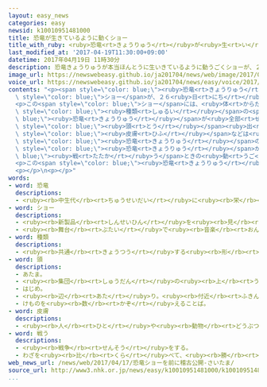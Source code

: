 ```yaml
---
layout: easy_news
categories: easy
newsid: k10010951481000
title: 恐竜が生きているように動くショー
title_with_ruby: <ruby>恐竜<rt>きょうりゅう</rt></ruby>が<ruby>生<rt>い</rt></ruby>きているように<ruby>動<rt>うご</rt></ruby>くショー
last_modified_at: '2017-04-19T11:30:00+09:00'
datetime: 2017年04月19日 11時30分
description: 恐竜きょうりゅうが本当ほんとうに生いきているように動うごくショーが、２６日にちから東京とうきょうにある「渋谷しぶやヒカリエ」で始はじまります。
image_url: https://newswebeasy.github.io/ja201704/news/web/image/2017/04/19/k10010951481000.jpg
voice_url: https://newswebeasy.github.io/ja201704/news/easy/voice/2017/04/19/k10010951481000.mp3
contents: "<p><span style=\"color: blue;\"><ruby>恐竜<rt>きょうりゅう</rt></ruby></span>が<ruby>本当<rt>ほんとう</rt></ruby>に<ruby>生<rt>い</rt></ruby>きているように<ruby>動<rt>うご</rt></ruby>く<span\
  \ style=\"color: blue;\">ショー</span>が、２６<ruby>日<rt>にち</rt></ruby>から<ruby>東京<rt>とうきょう</rt></ruby>にある「<ruby>渋谷<rt>しぶや</rt></ruby>ヒカリエ」で<ruby>始<rt>はじ</rt></ruby>まります。</p>\n\
  <p>この<span style=\"color: blue;\">ショー</span>には、<ruby>体<rt>からだ</rt></ruby>の<ruby>長<rt>なが</rt></ruby>さが８ｍのティラノサウルスなど５<span\
  \ style=\"color: blue;\"><ruby>種類<rt>しゅるい</rt></ruby></span>の<span style=\"color:\
  \ blue;\"><ruby>恐竜<rt>きょうりゅう</rt></ruby></span>が<ruby>全部<rt>ぜんぶ</rt></ruby>で６<span\
  \ style=\"color: blue;\"><ruby>頭<rt>とう</rt></ruby></span><ruby>出<rt>で</rt></ruby>ます。<span\
  \ style=\"color: blue;\"><ruby>皮膚<rt>ひふ</rt></ruby></span>などは<ruby>本当<rt>ほんとう</rt></ruby>の<span\
  \ style=\"color: blue;\"><ruby>恐竜<rt>きょうりゅう</rt></ruby></span>のように<ruby>作<rt>つく</rt></ruby>ってあって、<ruby>中<rt>なか</rt></ruby>に<ruby>人<rt>ひと</rt></ruby>が<ruby>入<rt>はい</rt></ruby>って<ruby>生<rt>い</rt></ruby>きているように<ruby>動<rt>うご</rt></ruby>きます。<ruby>今<rt>いま</rt></ruby>、<span\
  \ style=\"color: blue;\"><ruby>恐竜<rt>きょうりゅう</rt></ruby></span>が<span style=\"color:\
  \ blue;\"><ruby>戦<rt>たたか</rt></ruby>う</span>ときの<ruby>動<rt>うご</rt></ruby>き<ruby>方<rt>かた</rt></ruby>などを<ruby>練習<rt>れんしゅう</rt></ruby>しています。</p>\n\
  <p>この<span style=\"color: blue;\"><ruby>恐竜<rt>きょうりゅう</rt></ruby></span>を<ruby>作<rt>つく</rt></ruby>った<ruby>会社<rt>かいしゃ</rt></ruby>は「<ruby>子<rt>こ</rt></ruby>どもも<ruby>大人<rt>おとな</rt></ruby>も、みなさんに<ruby>楽<rt>たの</rt></ruby>しんでほしいです」と<ruby>話<rt>はな</rt></ruby>しています。</p>\n\
  <p></p>\n<p></p>"
words:
- word: 恐竜
  descriptions:
  - <ruby><rb>中生代</rb><rt>ちゅうせいだい</rt></ruby>に<ruby><rb>栄</rb><rt>さか</rt></ruby>えた<ruby><rb>巨大</rb><rt>きょだい</rt></ruby>なは<ruby><rb>虫類</rb><rt>ちゅうるい</rt></ruby>のなかま。<ruby><rb>大</rb><rt>おお</rt></ruby>きなものは<ruby><rb>体</rb><rt>からだ</rt></ruby>の<ruby><rb>長</rb><rt>なが</rt></ruby>さ三〇メートル、<ruby><rb>重</rb><rt>おも</rt></ruby>さ五〇トンぐらいあった。<ruby><rb>化石</rb><rt>かせき</rt></ruby>として<ruby><rb>発見</rb><rt>はっけん</rt></ruby>される。
- word: ショー
  descriptions:
  - <ruby><rb>新製品</rb><rt>しんせいひん</rt></ruby>を<ruby><rb>見</rb><rt>み</rt></ruby>せる<ruby><rb>展示会</rb><rt>てんじかい</rt></ruby>。
  - <ruby><rb>舞台</rb><rt>ぶたい</rt></ruby>で<ruby><rb>音楽</rb><rt>おんがく</rt></ruby>やおどりなどを<ruby><rb>見</rb><rt>み</rt></ruby>せること。
- word: 種類
  descriptions:
  - <ruby><rb>共通</rb><rt>きょうつう</rt></ruby>する<ruby><rb>形</rb><rt>かたち</rt></ruby>や<ruby><rb>性質</rb><rt>せいしつ</rt></ruby>によって<ruby><rb>分</rb><rt>わ</rt></ruby>けたもの。
- word: 頭
  descriptions:
  - あたま。
  - <ruby><rb>集団</rb><rt>しゅうだん</rt></ruby>の<ruby><rb>上</rb><rt>うえ</rt></ruby>に<ruby><rb>立</rb><rt>た</rt></ruby>つ<ruby><rb>者</rb><rt>もの</rt></ruby>。
  - はじめ。
  - <ruby><rb>辺</rb><rt>あた</rt></ruby>り。<ruby><rb>付近</rb><rt>ふきん</rt></ruby>。
  - けものを<ruby><rb>数</rb><rt>かぞ</rt></ruby>えることば。
- word: 皮膚
  descriptions:
  - <ruby><rb>人</rb><rt>ひと</rt></ruby>や<ruby><rb>動物</rb><rt>どうぶつ</rt></ruby>の<ruby><rb>体</rb><rt>からだ</rt></ruby>を<ruby><rb>包</rb><rt>つつ</rt></ruby>んでいる<ruby><rb>皮</rb><rt>かわ</rt></ruby>。<ruby><rb>肌</rb><rt>はだ</rt></ruby>。
- word: 戦う
  descriptions:
  - <ruby><rb>戦争</rb><rt>せんそう</rt></ruby>をする。
  - わざを<ruby><rb>比</rb><rt>くら</rt></ruby>べて、<ruby><rb>勝</rb><rt>か</rt></ruby>ち<ruby><rb>負</rb><rt>ま</rt></ruby>けを<ruby><rb>決</rb><rt>き</rt></ruby>める。
web_news_url: /news/web/2017/04/17/恐竜ショーを前に稽古公開-さいたま/
source_url: http://www3.nhk.or.jp/news/easy/k10010951481000/k10010951481000.html
...
```

